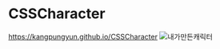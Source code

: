 # CSSCharacter

https://kangpungyun.github.io/CSSCharacter
![내가만든캐릭터](https://user-images.githubusercontent.com/71264780/192868510-9502db7c-b5e0-4db9-83b7-462c340d69c5.gif)
